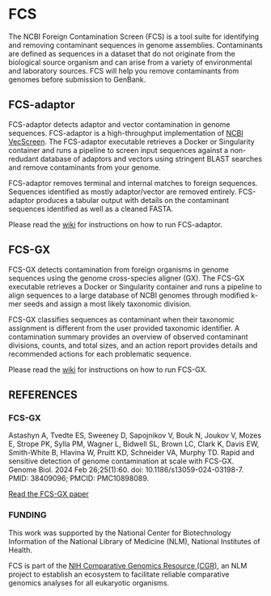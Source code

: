# FCS

The NCBI Foreign Contamination Screen (FCS) is a tool suite for identifying and removing contaminant sequences in genome assemblies. Contaminants are defined as sequences in a dataset that do not originate from the biological source organism and can arise from a variety of environmental and laboratory sources. FCS will help you remove contaminants from genomes before submission to GenBank.

## FCS-adaptor
FCS-adaptor detects adaptor and vector contamination in genome sequences. FCS-adaptor is a high-throughput implementation of [NCBI VecScreen](https://www.ncbi.nlm.nih.gov/tools/vecscreen/about/). The FCS-adaptor executable retrieves a Docker or Singularity container and runs a pipeline to screen input sequences against a non-redudant database of adaptors and vectors using stringent BLAST searches and remove contaminants from your genome.

FCS-adaptor removes terminal and internal matches to foreign sequences. Sequences identified as mostly adaptor/vector are removed entirely. FCS-adaptor produces a tabular output with details on the contaminant sequences identified as well as a cleaned FASTA.

Please read the [wiki](https://github.com/ncbi/fcs/wiki/FCS-adaptor) for instructions on how to run FCS-adaptor.

## FCS-GX
FCS-GX detects contamination from foreign organisms in genome sequences using the genome cross-species aligner (GX). The FCS-GX executable retrieves a Docker or Singularity container and runs a pipeline to align sequences to a large database of NCBI genomes through modified k-mer seeds and assign a most likely taxonomic division.

FCS-GX classifies sequences as contaminant when their taxonomic assignment is different from the user provided taxonomic identifier. A contamination summary provides an overview of observed contaminant divisions, counts, and total sizes, and an action report provides details and recommended actions for each problematic sequence. 

Please read the [wiki](https://github.com/ncbi/fcs/wiki/FCS-GX) for instructions on how to run FCS-GX.

## REFERENCES

### FCS-GX
Astashyn A, Tvedte ES, Sweeney D, Sapojnikov V, Bouk N, Joukov V, Mozes E, Strope PK, Sylla PM, Wagner L, Bidwell SL, Brown LC, Clark K, Davis EW, Smith-White B, Hlavina W, Pruitt KD, Schneider VA, Murphy TD. Rapid and sensitive detection of genome contamination at scale with FCS-GX. Genome Biol. 2024 Feb 26;25(1):60. doi: 10.1186/s13059-024-03198-7. PMID: 38409096; PMCID: PMC10898089.

[Read the FCS-GX paper](https://genomebiology.biomedcentral.com/articles/10.1186/s13059-024-03198-7)

### FUNDING
This work was supported by the National Center for Biotechnology Information of the National Library of Medicine (NLM), National Institutes of Health.

FCS is part of the [NIH Comparative Genomics Resource (CGR)](https://www.ncbi.nlm.nih.gov/comparative-genomics-resource/), an NLM project to establish an ecosystem to facilitate reliable comparative genomics analyses for all eukaryotic organisms.
